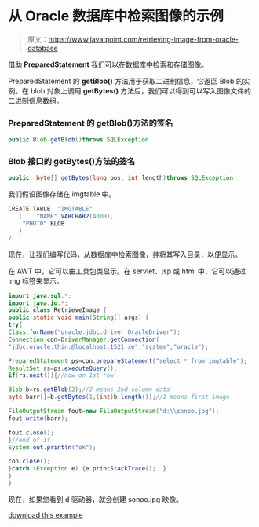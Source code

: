 # 从 Oracle 数据库中检索图像的示例

> 原文：<https://www.javatpoint.com/retrieving-image-from-oracle-database>

借助 **PreparedStatement** 我们可以在数据库中检索和存储图像。

PreparedStatement 的 **getBlob()** 方法用于获取二进制信息，它返回 Blob 的实例。在 blob 对象上调用 **getBytes()** 方法后，我们可以得到可以写入图像文件的二进制信息数组。

### PreparedStatement 的 getBlob()方法的签名

```java
public Blob getBlob()throws SQLException

```

### Blob 接口的 getBytes()方法的签名

```java
public  byte[] getBytes(long pos, int length)throws SQLException

```

我们假设图像存储在 imgtable 中。

```java
CREATE TABLE  "IMGTABLE" 
   (	"NAME" VARCHAR2(4000), 
	"PHOTO" BLOB
   )
/

```

现在，让我们编写代码，从数据库中检索图像，并将其写入目录，以便显示。

在 AWT 中，它可以由工具包类显示。在 servlet、jsp 或 html 中，它可以通过 img 标签来显示。

```java
import java.sql.*;
import java.io.*;
public class RetrieveImage {
public static void main(String[] args) {
try{
Class.forName("oracle.jdbc.driver.OracleDriver");
Connection con=DriverManager.getConnection(
"jdbc:oracle:thin:@localhost:1521:xe","system","oracle");

PreparedStatement ps=con.prepareStatement("select * from imgtable");
ResultSet rs=ps.executeQuery();
if(rs.next()){//now on 1st row

Blob b=rs.getBlob(2);//2 means 2nd column data
byte barr[]=b.getBytes(1,(int)b.length());//1 means first image

FileOutputStream fout=new FileOutputStream("d:\\sonoo.jpg");
fout.write(barr);

fout.close();
}//end of if
System.out.println("ok");

con.close();
}catch (Exception e) {e.printStackTrace();	}
}
}

```

现在，如果您看到 d 驱动器，就会创建 sonoo.jpg 映像。

[download this example](https://static.javatpoint.com/src/jdbc/RetrieveImage.zip)